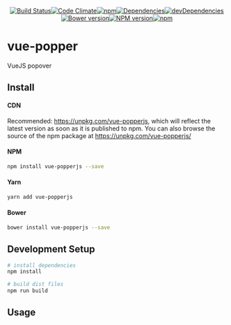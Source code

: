 <div align="center">

  [![Build Status](https://img.shields.io/travis/RobinCK/vue-popper.svg?style=flat-square)](https://travis-ci.org/RobinCK/vue-popper)[![Code Climate](https://img.shields.io/codeclimate/github/RobinCK/vue-popper.svg?style=flat-square)](https://codeclimate.com/github/RobinCK/vue-popper)[![npm](https://img.shields.io/npm/dt/vue-popper.svg?style=flat-square)](https://github.com/RobinCK/vue-popper)[![Dependencies](https://david-dm.org/robinck/vue-popper.svg?style=flat-square)](https://david-dm.org/robinck/vue-popper)[![devDependencies](https://david-dm.org/robinck/vue-popper/dev-status.svg?style=flat-square)](https://david-dm.org/robinck/vue-popper#info=devDependencies&view=table)[![Bower version](https://img.shields.io/bower/v/vue-popperjs.svg?style=flat-square)](https://github.com/RobinCK/vue-popper)[![NPM version](https://img.shields.io/npm/v/vue-popperjs.svg?style=flat-square)](https://www.npmjs.com/package/vue-popperjs)[![npm](https://img.shields.io/npm/l/vue-popperjs.svg?style=flat-square)](https://github.com/RobinCK/vue-popper/blob/master/LICENSE)

</div>

# vue-popper
VueJS popover

## Install
#### CDN

Recommended: https://unpkg.com/vue-popperjs, which will reflect the latest version as soon as it is published to npm. You can also browse the source of the npm package at https://unpkg.com/vue-popperjs/

#### NPM

``` bash
npm install vue-popperjs --save
```

#### Yarn

``` bash
yarn add vue-popperjs
```

#### Bower

``` bash
bower install vue-popperjs --save
```

## Development Setup

``` bash
# install dependencies
npm install

# build dist files
npm run build
```

## Usage
